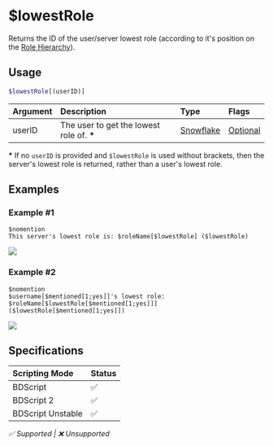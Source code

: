 # $lowestRole
Returns the ID of the user/server lowest role (according to it's position on the [Role Hierarchy](/src/resources/troubleshooting/roleHierarchy.md)).

## Usage
```php
$lowestRole[(userID)]
```

| Argument | Description | Type | Flags |
| :---- | :---- | :---- | :---- |
| userID | The user to get the lowest role of. **\*** | [Snowflake](/src/resources/arguments/types.md#snowflake) | [Optional](/src/resources/arguments/flags.md#optional)

**\*** If no `userID` is provided and `$lowestRole` is used without brackets, then the server's lowest role is returned, rather than a user's lowest role.

## Examples
### Example #1
```
$nomention
This server's lowest role is: $roleName[$lowestRole] ($lowestRole)
```
![](https://user-images.githubusercontent.com/69215413/147861344-4d242193-35bb-4776-928b-ac6bb0a0b4b4.png)

### Example #2
```
$nomention
$username[$mentioned[1;yes]]'s lowest role: $roleName[$lowestRole[$mentioned[1;yes]]] ($lowestRole[$mentioned[1;yes]])
```
![](https://user-images.githubusercontent.com/69215413/123518995-a523bd80-d676-11eb-94ce-3c08fa888464.png)

## Specifications
| Scripting Mode | Status
| :---- | :---- |
| BDScript | ✅ |
| BDScript 2 | ✅ |
| BDScript Unstable | ✅ |

*✅ Supported | ❌ Unsupported*